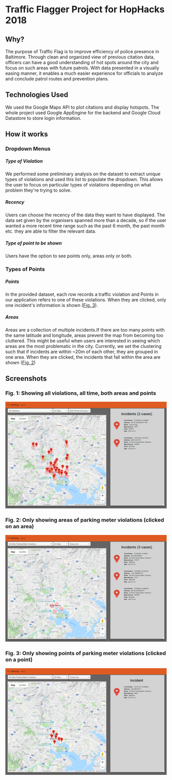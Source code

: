 # Traffic Flagger Project for HopHacks 2018

## Why?
The purpose of Traffic Flag is to improve efficiency of police presence in Baltimore. Through clean and organized view of previous citation data, officers can have a good understanding of hot spots around the city and focus on such areas with future patrols. With data presented in a visually easing manner, it enables a much easier experience for officials to analyze and conclude patrol routes and prevention plans.

## Technologies Used
We used the Google Maps API to plot citations and display hotspots. The whole project used Google AppEngine for the backend and Google Cloud Datastore to store login information. 

## How it works

### Dropdown Menus

##### Type of Violation
We performed some preliminary analysis on the dataset to extract unique types of violations and used this list to populate the dropdown. This allows the user to focus on particular types of violations depending on what problem they're trying to solve. 

##### Recency
Users can choose the recency of the data they want to have displayed. The data set given by the organisers spanned more than a decade, so if the user wanted a more recent time range such as the past 6 month, the past month etc. they are able to filter the relevant data.


##### Type of point to be shown
Users have the option to see points only, areas only or both. 

### Types of Points

##### Points
In the provided dataset, each row records a traffic violation and Points in our application refers to one of these violations. When they are clicked, only one incident's information is shown ([Fig. 3](#user-content-fig-3-only-showing-points-of-parking-meter-violations)).

##### Areas
Areas are a collection of multiple incidents.If there are too many points with the same latitude and longitude, areas prevent the map from becoming too cluttered. This might be useful when users are interested in seeing which areas are the most problematic in the city. Currently, we set the clustering such that if incidents are within \~20m of each other, they are grouped in one area. When they are clicked, the incidents that fall within the area are shown ([Fig. 2](user-content-fig-2-only-showing-areas-of-parking-meter-violations))

## Screenshots 

### Fig. 1: Showing all violations, all time, both areas and points
![](screenshots/ss1.png)

### Fig. 2: Only showing areas of parking meter violations (clicked on an area)

![](screenshots/ss2.png)

### Fig. 3: Only showing points of parking meter violations (clicked on a point)
![](screenshots/ss3.png)

